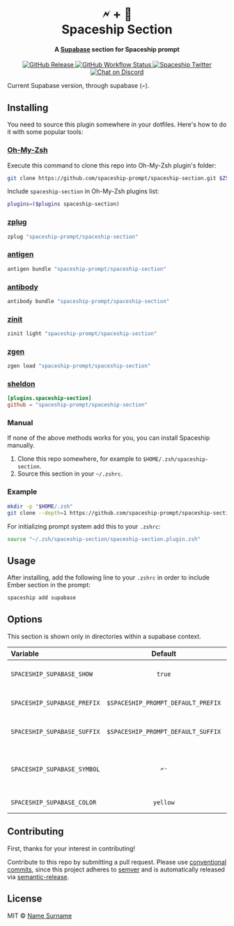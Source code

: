 <h1 align="center">
  🗲 + 🚀
  <br>Spaceship Section<br>
</h1>

<h4 align="center">
  A <a href="https://template.com" target="_blank">Supabase</a> section for Spaceship prompt
</h4>

<p align="center">
  <a href="https://github.com/spaceship-prompt/spaceship-section/releases">
    <img src="https://img.shields.io/github/v/release/spaceship-prompt/spaceship-section.svg?style=flat-square"
      alt="GitHub Release" />
  </a>

  <a href="https://github.com/spaceship-prompt/spaceship-section/actions">
    <img src="https://img.shields.io/github/actions/workflow/status/spaceship-prompt/spaceship-gradle/ci.yaml?style=flat-square"
      alt="GitHub Workflow Status" />
  </a>

  <a href="https://twitter.com/SpaceshipPrompt">
    <img src="https://img.shields.io/badge/twitter-%40SpaceshipPrompt-00ACEE.svg?style=flat-square"
      alt="Spaceship Twitter" />
  </a>

  <a href="https://discord.gg/NTQWz8Dyt9">
    <img
      src="https://img.shields.io/discord/859409950999707668?label=discord&logoColor=white&style=flat-square"
      alt="Chat on Discord"
    />
  </a>
</p>

Current Supabase version, through supabase (`🗲`).

## Installing

You need to source this plugin somewhere in your dotfiles. Here's how to do it with some popular tools:

### [Oh-My-Zsh]

Execute this command to clone this repo into Oh-My-Zsh plugin's folder:

```zsh
git clone https://github.com/spaceship-prompt/spaceship-section.git $ZSH_CUSTOM/plugins/spaceship-section
```

Include `spaceship-section` in Oh-My-Zsh plugins list:

```zsh
plugins=($plugins spaceship-section)
```

### [zplug]

```zsh
zplug "spaceship-prompt/spaceship-section"
```

### [antigen]

```zsh
antigen bundle "spaceship-prompt/spaceship-section"
```

### [antibody]

```zsh
antibody bundle "spaceship-prompt/spaceship-section"
```

### [zinit]

```zsh
zinit light "spaceship-prompt/spaceship-section"
```

### [zgen]

```zsh
zgen load "spaceship-prompt/spaceship-section"
```

### [sheldon]

```toml
[plugins.spaceship-section]
github = "spaceship-prompt/spaceship-section"
```

### Manual

If none of the above methods works for you, you can install Spaceship manually.

1. Clone this repo somewhere, for example to `$HOME/.zsh/spaceship-section`.
2. Source this section in your `~/.zshrc`.

### Example

```zsh
mkdir -p "$HOME/.zsh"
git clone --depth=1 https://github.com/spaceship-prompt/spaceship-section.git "$HOME/.zsh/spaceship-section"
```

For initializing prompt system add this to your `.zshrc`:

```zsh title=".zshrc"
source "~/.zsh/spaceship-section/spaceship-section.plugin.zsh"
```

## Usage

After installing, add the following line to your `.zshrc` in order to include Ember section in the prompt:

```zsh
spaceship add supabase
```

## Options

This section is shown only in directories within a supabase context.

| Variable                   |              Default               | Meaning                              |
| :------------------------- | :--------------------------------: | ------------------------------------ |
| `SPACESHIP_SUPABASE_SHOW`   |               `true`               | Show current section                 |
| `SPACESHIP_SUPABASE_PREFIX` | `$SPACESHIP_PROMPT_DEFAULT_PREFIX` | Prefix before section                |
| `SPACESHIP_SUPABASE_SUFFIX` | `$SPACESHIP_PROMPT_DEFAULT_SUFFIX` | Suffix after section                 |
| `SPACESHIP_SUPABASE_SYMBOL` |               `🗲·`                | Character to be shown before version |
| `SPACESHIP_SUPABASE_COLOR`  |             `yellow`               | Color of section                     |

## Contributing

First, thanks for your interest in contributing!

Contribute to this repo by submitting a pull request. Please use [conventional commits](https://www.conventionalcommits.org/), since this project adheres to [semver](https://semver.org/) and is automatically released via [semantic-release](https://github.com/semantic-release/semantic-release).

## License

MIT © [Name Surname](http://yourwebsite.com)

<!-- References -->

[Oh-My-Zsh]: https://ohmyz.sh/
[zplug]: https://github.com/zplug/zplug
[antigen]: https://antigen.sharats.me/
[antibody]: https://getantibody.github.io/
[zinit]: https://github.com/zdharma/zinit
[zgen]: https://github.com/tarjoilija/zgen
[sheldon]: https://sheldon.cli.rs/
